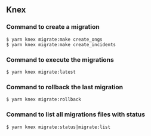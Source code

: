 ## Knex

### Command to create a migration
```
$ yarn knex migrate:make create_ongs
$ yarn knex migrate:make create_incidents
```

### Command to execute the migrations
```
$ yarn knex migrate:latest
```

### Command to rollback the last migration
```
$ yarn knex migrate:rollback
```

### Command to list all migrations files with status
```
$ yarn knex migrate:status|migrate:list
```
